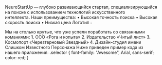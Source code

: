 NeuroStartUp — глубоко развивающийся стартап, специализирующийся на поиске с использованием технологий искусственного интеллекта. Наши преимущества:
    • Высокая точность поиска
    • Высокая скорость поиска
    • Низкая цена
Логотип :





Мы на столько крутые, что уже успели поработать со связанными команиями:
    1. ООО «Рога и копыта»
    2. Издательство «Читый лист»
    3. Космопорт «Черезтерновый Звездный»
    4. Дизайн-студия имени Слишком Известного Персонажа
Ниже приведен пример кода из нашего приложения:
.selector {
  font-family: "Awesome", Arial, sans-serif;
  color: red;
}
